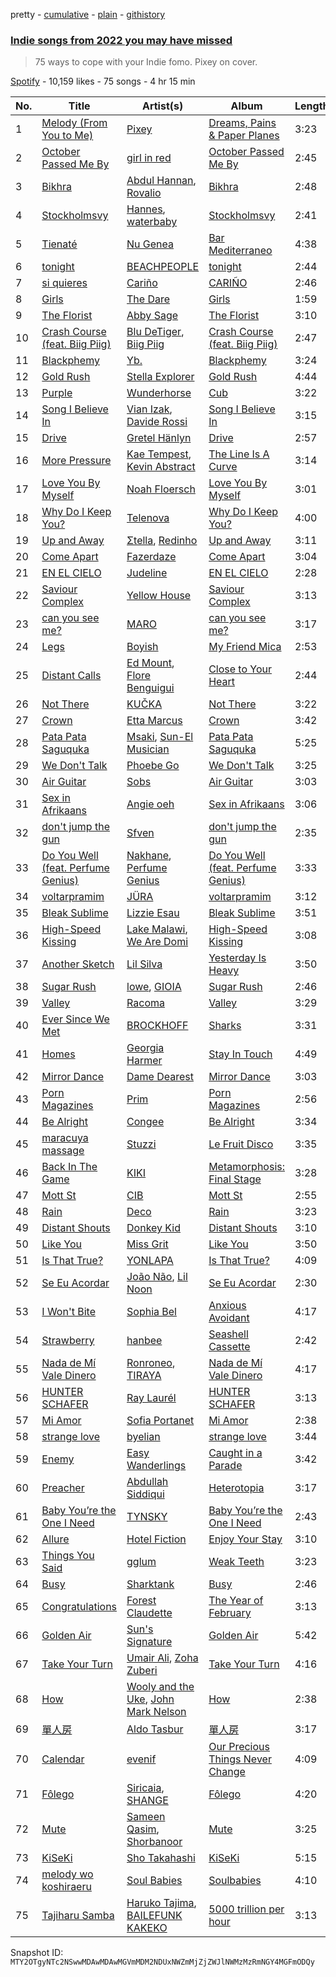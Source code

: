 pretty - [cumulative](/playlists/cumulative/37i9dQZF1DWZw4RckG6Eyg.md) - [plain](/playlists/plain/37i9dQZF1DWZw4RckG6Eyg) - [githistory](https://github.githistory.xyz/mackorone/spotify-playlist-archive/blob/main/playlists/plain/37i9dQZF1DWZw4RckG6Eyg)

### [Indie songs from 2022 you may have missed](https://open.spotify.com/playlist/37i9dQZF1DWZw4RckG6Eyg)

> 75 ways to cope with your Indie fomo\. Pixey on cover.

[Spotify](https://open.spotify.com/user/spotify) - 10,159 likes - 75 songs - 4 hr 15 min

| No. | Title | Artist(s) | Album | Length |
|---|---|---|---|---|
| 1 | [Melody \(From You to Me\)](https://open.spotify.com/track/42DKD0UZbuzcFSxjA4nh7D) | [Pixey](https://open.spotify.com/artist/0Mwm5rtTYi44wClH4ZXjkI) | [Dreams, Pains & Paper Planes](https://open.spotify.com/album/1U7H0RCYbuyJi5rgbQwbPV) | 3:23 |
| 2 | [October Passed Me By](https://open.spotify.com/track/0AjcdGri5vhJsmZnduCEqd) | [girl in red](https://open.spotify.com/artist/3uwAm6vQy7kWPS2bciKWx9) | [October Passed Me By](https://open.spotify.com/album/6XtlrNlPUFHcpLS7ImjG3E) | 2:45 |
| 3 | [Bikhra](https://open.spotify.com/track/0OdztoASgKBBNcAgtErk0X) | [Abdul Hannan](https://open.spotify.com/artist/5mWQT8CLTa4mAQAJdFjHb1), [Rovalio](https://open.spotify.com/artist/01pFDtbY3k5uOmy0Pbg93C) | [Bikhra](https://open.spotify.com/album/4yfjeaROize8h6IkgU5RBn) | 2:48 |
| 4 | [Stockholmsvy](https://open.spotify.com/track/3BeaiIXko9QV8689eWB6yd) | [Hannes](https://open.spotify.com/artist/5bWgLmSpWnixX3inugtAVY), [waterbaby](https://open.spotify.com/artist/7ig7r3UikvL9qJe7pQvCBn) | [Stockholmsvy](https://open.spotify.com/album/0LHAqxNQQgAlh7wk3aRWgM) | 2:41 |
| 5 | [Tienaté](https://open.spotify.com/track/1SIXMGcsAeA6sNxaY1EG3O) | [Nu Genea](https://open.spotify.com/artist/77J3V0V7sEOf5ifCDBSNaJ) | [Bar Mediterraneo](https://open.spotify.com/album/2OeKJLLD5jcYMgJAExURqS) | 4:38 |
| 6 | [tonight](https://open.spotify.com/track/5ekn0rTXRpR5M99v64inDc) | [BEACHPEOPLE](https://open.spotify.com/artist/3OXpCq0ndnIgWu13LKBEba) | [tonight](https://open.spotify.com/album/4kGymfdDrK06vKDsmc30fQ) | 2:44 |
| 7 | [si quieres](https://open.spotify.com/track/5nje4NlDYSGrRUp21tJj0q) | [Cariño](https://open.spotify.com/artist/7fWD0BSDlixbj6YNQyHTLh) | [CARIÑO](https://open.spotify.com/album/5MnbcBWYFBHXjXetorCMmd) | 2:46 |
| 8 | [Girls](https://open.spotify.com/track/6Oxvmvd1R15OPi86rcj7l5) | [The Dare](https://open.spotify.com/artist/2mqiqsaX4LzFnUP7PmHGAb) | [Girls](https://open.spotify.com/album/0fbfRSUH57gV0Vq4whsgNH) | 1:59 |
| 9 | [The Florist](https://open.spotify.com/track/3LbPPqqqmmvEwjHA8YH4Wo) | [Abby Sage](https://open.spotify.com/artist/4aej3kKLxSLM0WauTSfZ7k) | [The Florist](https://open.spotify.com/album/1CcPFEX5L52OeFXHlqI4pa) | 3:10 |
| 10 | [Crash Course \(feat\. Biig Piig\)](https://open.spotify.com/track/75xEZnNXRr4G2kZ15fREXo) | [Blu DeTiger](https://open.spotify.com/artist/5NyCIBCeU080ynEj33S4hC), [Biig Piig](https://open.spotify.com/artist/4GoD5FJCgC0lbzde7ly44M) | [Crash Course \(feat\. Biig Piig\)](https://open.spotify.com/album/0IlNWIAHo25nBG3tb1xSHQ) | 2:47 |
| 11 | [Blackphemy](https://open.spotify.com/track/5rYBgw7CHL5G4S6UJKOZ5H) | [Yb.](https://open.spotify.com/artist/3grUv9qZhOiskIVa9fff8i) | [Blackphemy](https://open.spotify.com/album/4PDdJvVN3LysSlGBoJKzCW) | 3:24 |
| 12 | [Gold Rush](https://open.spotify.com/track/48iDkwmfHzeX5IXFQujb7x) | [Stella Explorer](https://open.spotify.com/artist/4dPeWqBSnhunEI2okArvwD) | [Gold Rush](https://open.spotify.com/album/0s0xUyVkHmZy5GeHlwEvK0) | 4:44 |
| 13 | [Purple](https://open.spotify.com/track/01WnKRbZWhZaiF5YfOVJoz) | [Wunderhorse](https://open.spotify.com/artist/41pd7r1XBRsvdxY3vHEgib) | [Cub](https://open.spotify.com/album/1QNeya5YNW3oiuUi7B54y7) | 3:22 |
| 14 | [Song I Believe In](https://open.spotify.com/track/1KXWD5G4e4mBHl4kqrQgx0) | [Vian Izak](https://open.spotify.com/artist/46U5WmejGzsPqUiw3Uw0Xq), [Davide Rossi](https://open.spotify.com/artist/3n5USfahZSYCaiIYW58Mmy) | [Song I Believe In](https://open.spotify.com/album/3Pxyz1unwIXl0kh2M2Dehv) | 3:15 |
| 15 | [Drive](https://open.spotify.com/track/2TPrI8d64MVFTOiyjqBVFu) | [Gretel Hänlyn](https://open.spotify.com/artist/39HYn2OCDJFkUauHXqwBsG) | [Drive](https://open.spotify.com/album/4kFbR4ZpknTMGS1h404I5c) | 2:57 |
| 16 | [More Pressure](https://open.spotify.com/track/0sMWdvSFBg1bVkzyszM819) | [Kae Tempest](https://open.spotify.com/artist/1YcprGtF13BYCZQK9jYPEw), [Kevin Abstract](https://open.spotify.com/artist/07EcmJpfAday8xGkslfanE) | [The Line Is A Curve](https://open.spotify.com/album/5bmSkzrpPUCfimC9pBt5MD) | 3:14 |
| 17 | [Love You By Myself](https://open.spotify.com/track/5sO4jLYdMpXIYf2dokSlSw) | [Noah Floersch](https://open.spotify.com/artist/6fU24B4K9kWmFt5WTwwsLF) | [Love You By Myself](https://open.spotify.com/album/70rRSR5tt1GdkQFLDmrFmj) | 3:01 |
| 18 | [Why Do I Keep You?](https://open.spotify.com/track/2um6ATuxaGkWk1o1LsrX66) | [Telenova](https://open.spotify.com/artist/5UlJRJmlRLhQJX8lJuerVq) | [Why Do I Keep You?](https://open.spotify.com/album/1skkfNGs0DFmq6CWXzc5qH) | 4:00 |
| 19 | [Up and Away](https://open.spotify.com/track/6r7fP6eQHull2Y8GECHYfI) | [Σtella](https://open.spotify.com/artist/2tBWWgGv7H5ymPtJrT1rNu), [Redinho](https://open.spotify.com/artist/72WcKL1SYgNzcNojYLFQsB) | [Up and Away](https://open.spotify.com/album/4i2Cb9v7g9ieShCgf1gakk) | 3:11 |
| 20 | [Come Apart](https://open.spotify.com/track/7uDPHQ8ZRfeqwmYGDGYAio) | [Fazerdaze](https://open.spotify.com/artist/2awB7Ol181cocZcLLNBBAh) | [Come Apart](https://open.spotify.com/album/7HFKrcFsBxZTbDd6kTYowF) | 3:04 |
| 21 | [EN EL CIELO](https://open.spotify.com/track/0O8ysXWS3wBFbl1SE5qb8C) | [Judeline](https://open.spotify.com/artist/1H6X7yhnXZg73f9bssaj1Q) | [EN EL CIELO](https://open.spotify.com/album/4oCebXxwYF98fWjsgn7IpW) | 2:28 |
| 22 | [Saviour Complex](https://open.spotify.com/track/1j2ULumv0PlrpUXvoBsb4G) | [Yellow House](https://open.spotify.com/artist/2jAzx88tHo3KNYauXANisl) | [Saviour Complex](https://open.spotify.com/album/0o8UXLj1ZRLUTXVeCIh0V1) | 3:13 |
| 23 | [can you see me?](https://open.spotify.com/track/0PqyrHOwAMA43it710rAor) | [MARO](https://open.spotify.com/artist/3NP4jJcW3R6qO6rbtnH0wn) | [can you see me?](https://open.spotify.com/album/6lvr2vceq0j5YhJUQTPSKE) | 3:17 |
| 24 | [Legs](https://open.spotify.com/track/4uP0hLJCQCm8PkXXCLw9Js) | [Boyish](https://open.spotify.com/artist/6VgPyGeGO86DztjK7GCYT3) | [My Friend Mica](https://open.spotify.com/album/2ff0HOIQXJNMwAuKCuRXh8) | 2:53 |
| 25 | [Distant Calls](https://open.spotify.com/track/2QU1bg22cuTuNXUpQl389b) | [Ed Mount](https://open.spotify.com/artist/5THdJGUVSrpyW9sDW49Q92), [Flore Benguigui](https://open.spotify.com/artist/4taAxKHZ4ODt4MwWVPDmbw) | [Close to Your Heart](https://open.spotify.com/album/2BbAWGyJvddLWwzpzhA6lp) | 2:44 |
| 26 | [Not There](https://open.spotify.com/track/7jzGqazzQJhp59zieSCwiG) | [KUČKA](https://open.spotify.com/artist/6JcD2YKEhgimweLpUI0NEw) | [Not There](https://open.spotify.com/album/32hsVbXUm5VbbWo9Qfs0An) | 3:22 |
| 27 | [Crown](https://open.spotify.com/track/0rFerK60tXKPQrAqKfiTmu) | [Etta Marcus](https://open.spotify.com/artist/2OWXhbFm7SsZN0DXAD7iBg) | [Crown](https://open.spotify.com/album/3aXZQpHysgW9zjKC5RPRIG) | 3:42 |
| 28 | [Pata Pata Saguquka](https://open.spotify.com/track/4aYRNnclXE50YTEQ8PvBNn) | [Msaki](https://open.spotify.com/artist/5Oj5jQ98vsoHeIGqCS9Dfq), [Sun\-El Musician](https://open.spotify.com/artist/0W8WpLB5WoXLgiA193LXk6) | [Pata Pata Saguquka](https://open.spotify.com/album/4C6AluXJv87ieS26W0prnB) | 5:25 |
| 29 | [We Don't Talk](https://open.spotify.com/track/2J2GFKTxSMVI31YoJBpM56) | [Phoebe Go](https://open.spotify.com/artist/4WZlZAyyBNVwoG4Zrh1tfC) | [We Don't Talk](https://open.spotify.com/album/1el8dDQugKcj9nvQkgFE3m) | 3:25 |
| 30 | [Air Guitar](https://open.spotify.com/track/3Ilb3Q1okDhJMGKs2gyudt) | [Sobs](https://open.spotify.com/artist/2gj35CRyiuvuJ5VzjkX52i) | [Air Guitar](https://open.spotify.com/album/5jsp54tvHgC19kstd5Kp42) | 3:03 |
| 31 | [Sex in Afrikaans](https://open.spotify.com/track/4Wk2Ri6qRKrY6nq75HXw4z) | [Angie oeh](https://open.spotify.com/artist/7rzauTxOgwzrTkkPzi7aAY) | [Sex in Afrikaans](https://open.spotify.com/album/7EtLrld4Bb8hjS6htzyB8e) | 3:06 |
| 32 | [don't jump the gun](https://open.spotify.com/track/5A4IUiCLfZAjEME2QPgf8P) | [Sfven](https://open.spotify.com/artist/77NQclqFwTZe98FzGpHsIb) | [don't jump the gun](https://open.spotify.com/album/3GrECJ07gyegeBtv5ZMG7T) | 2:35 |
| 33 | [Do You Well \(feat\. Perfume Genius\)](https://open.spotify.com/track/7GOVV7GTEAvrLaUalM7Qol) | [Nakhane](https://open.spotify.com/artist/2nrShcJFP8D5bQT8RgdBhH), [Perfume Genius](https://open.spotify.com/artist/2ueoLVCXQ948OfhVvAy3Nn) | [Do You Well \(feat\. Perfume Genius\)](https://open.spotify.com/album/2sxQnzQKlbA02qhvSH3fuK) | 3:33 |
| 34 | [voltarpramim](https://open.spotify.com/track/2yCPz8xE5n5hyaunPjZ5T8) | [JÜRA](https://open.spotify.com/artist/7tfbeKMXzuNuL25n1plxH9) | [voltarpramim](https://open.spotify.com/album/27NsbOnymNnUYQXA49dCkb) | 3:12 |
| 35 | [Bleak Sublime](https://open.spotify.com/track/2Fc0Dt76yZv3hJcBs4rl5Z) | [Lizzie Esau](https://open.spotify.com/artist/3E2PKHxfpNa2R6N3RIpa8S) | [Bleak Sublime](https://open.spotify.com/album/2GJx1j54AfcuG0eG6ENdH2) | 3:51 |
| 36 | [High\-Speed Kissing](https://open.spotify.com/track/6ljkm9d4eYGQFYX7PxR6h5) | [Lake Malawi](https://open.spotify.com/artist/4UXTIkBW9t9Lcx3xtlaifs), [We Are Domi](https://open.spotify.com/artist/68nZwIknhC5s9gLHPly09S) | [High\-Speed Kissing](https://open.spotify.com/album/1y5Kw8PeJnz99ctZzWFrlU) | 3:08 |
| 37 | [Another Sketch](https://open.spotify.com/track/5GrRMVHfh3fnPERa4MCJDl) | [Lil Silva](https://open.spotify.com/artist/2Kv0ApBohrL213X9avMrEn) | [Yesterday Is Heavy](https://open.spotify.com/album/4RRWbTmBBpmf43GbLEtlTR) | 3:50 |
| 38 | [Sugar Rush](https://open.spotify.com/track/3zB53lzbPCY8GVcTwn39ag) | [lowe](https://open.spotify.com/artist/0ASFVsyFHBICfm61Gb4KLU), [GIOIA](https://open.spotify.com/artist/6s9Kx6zOJ0jcVrmotijTuB) | [Sugar Rush](https://open.spotify.com/album/1VsDxN8jgziHdGxw2KfNDr) | 2:46 |
| 39 | [Valley](https://open.spotify.com/track/1W7RPYYwhzOZFvJnkwXlLZ) | [Racoma](https://open.spotify.com/artist/3Y3bK9UlgDtqEfIwFUCLH0) | [Valley](https://open.spotify.com/album/4fdEKnOKRHW3lU2YK3BbLD) | 3:29 |
| 40 | [Ever Since We Met](https://open.spotify.com/track/3nPFzf6sWVuTHU5fccyD71) | [BROCKHOFF](https://open.spotify.com/artist/5ZeRq1tqf4t8fcdFdjmlQZ) | [Sharks](https://open.spotify.com/album/4MxJJYvCOlCWuijbd9pp6B) | 3:31 |
| 41 | [Homes](https://open.spotify.com/track/0YeT52y9Z9rIL1F2pUtkcT) | [Georgia Harmer](https://open.spotify.com/artist/3I7KBuz60UYfMzBbPcqrU4) | [Stay In Touch](https://open.spotify.com/album/3FocbWHJtfvMRhUWmhJTh4) | 4:49 |
| 42 | [Mirror Dance](https://open.spotify.com/track/6wkEVMI1r7p1GbWWVts8kv) | [Dame Dearest](https://open.spotify.com/artist/0MyW1l0mSMSCicpUcxdr6C) | [Mirror Dance](https://open.spotify.com/album/6nALYgw7hvos7748RSFf7V) | 3:03 |
| 43 | [Porn Magazines](https://open.spotify.com/track/4f3tMrw56Kl9HUrrqhgHza) | [Prim](https://open.spotify.com/artist/4eiK39Rrg0g8Dml029aGHy) | [Porn Magazines](https://open.spotify.com/album/32F9nzCzR2vhhm5XMW4yiM) | 2:56 |
| 44 | [Be Alright](https://open.spotify.com/track/7xo4uV0Cv226hBBXMXQFqS) | [Congee](https://open.spotify.com/artist/1YBrOW1kdkPQEgmS1t6UVm) | [Be Alright](https://open.spotify.com/album/2rNcAT9JKo5g9KZ3RbOvXU) | 3:34 |
| 45 | [maracuya massage](https://open.spotify.com/track/6puPeC2EToXfnPOcVGhNTh) | [Stuzzi](https://open.spotify.com/artist/492u2je7zqQVJVpc2ctWCr) | [Le Fruit Disco](https://open.spotify.com/album/5iykZjKOnsFRkXPJrPZblc) | 3:35 |
| 46 | [Back In The Game](https://open.spotify.com/track/0h2gJVJj5eI80vTuyqMBBV) | [KIKI](https://open.spotify.com/artist/6MG7fjH9YBryqLT03MnwQM) | [Metamorphosis: Final Stage](https://open.spotify.com/album/0HBH7tV5NhLmoClAiKU513) | 3:28 |
| 47 | [Mott St](https://open.spotify.com/track/05v8laWO5qGrmLxwDBoowM) | [CIB](https://open.spotify.com/artist/2wCyYQ7ZZm89ylc7Ryryyl) | [Mott St](https://open.spotify.com/album/4bh3QrfPzT6TshaW2AqdSE) | 2:55 |
| 48 | [Rain](https://open.spotify.com/track/1yY6W3JfpkwaOTTtE2iNvo) | [Deco](https://open.spotify.com/artist/4U4MBT2YEXlNEYKEIinJoc) | [Rain](https://open.spotify.com/album/0leJivQY7JFPZMvefb3Hlr) | 3:23 |
| 49 | [Distant Shouts](https://open.spotify.com/track/5tz21jP1zSzw7Ke5EaR78P) | [Donkey Kid](https://open.spotify.com/artist/2FJBOBjXqWC5s3kDfs9nY4) | [Distant Shouts](https://open.spotify.com/album/2mUurk1uS8I9v7dcNJFOCY) | 3:10 |
| 50 | [Like You](https://open.spotify.com/track/5qpv56mk9Sbs5gx9wAD9uD) | [Miss Grit](https://open.spotify.com/artist/0kUsW40KML1SWGeOAvGtzD) | [Like You](https://open.spotify.com/album/1OjE1EtUXj4FBJ9TYC5whs) | 3:50 |
| 51 | [Is That True?](https://open.spotify.com/track/7ktkeXuvYXobpsOahNhJgT) | [YONLAPA](https://open.spotify.com/artist/65IzDDRlZuKIBe0QCG68Cu) | [Is That True?](https://open.spotify.com/album/05XRy1OIW1ZScKXlevm4wS) | 4:09 |
| 52 | [Se Eu Acordar](https://open.spotify.com/track/6W5NgyZX9fv8GdXTvEh4R5) | [João Não](https://open.spotify.com/artist/5iOD5ECeTZmhUOiIoIPiHC), [Lil Noon](https://open.spotify.com/artist/3e4WPDmHpNiXhaAy8tGfRs) | [Se Eu Acordar](https://open.spotify.com/album/0ivJ8dbksjJ3cP81AVaPE2) | 2:30 |
| 53 | [I Won't Bite](https://open.spotify.com/track/2xz8YcWZwMR3Dcds2QqFeJ) | [Sophia Bel](https://open.spotify.com/artist/6WJnpSVDynCWGrhJcSQIm6) | [Anxious Avoidant](https://open.spotify.com/album/6yIPE5sUMMMh70i6ApdQCt) | 4:17 |
| 54 | [Strawberry](https://open.spotify.com/track/6y5kt39E6zh272WSGReg3p) | [hanbee](https://open.spotify.com/artist/1so016J03vtcKN2mKWprQk) | [Seashell Cassette](https://open.spotify.com/album/2is1JGLmcYbojlQAZENVYL) | 2:42 |
| 55 | [Nada de Mí Vale Dinero](https://open.spotify.com/track/5imr697dT1gPajZWd376fL) | [Ronroneo](https://open.spotify.com/artist/77331RTjW3jOf5YdjRDCPK), [TIRAYA](https://open.spotify.com/artist/3VbXBoA7I3k5KURFPIajpy) | [Nada de Mí Vale Dinero](https://open.spotify.com/album/5FQLN0ZAIGh3o1Bb0ZK047) | 4:17 |
| 56 | [HUNTER SCHAFER](https://open.spotify.com/track/2rmKfU3dFpq9sM7VWn8hBu) | [Ray Laurél](https://open.spotify.com/artist/7gW3GsnBSoT6q9YQUstlzA) | [HUNTER SCHAFER](https://open.spotify.com/album/6XcDYfrVonxMFBGQS00Bpl) | 3:13 |
| 57 | [Mi Amor](https://open.spotify.com/track/43LaVZm8uQN9RIj2j5JxCn) | [Sofia Portanet](https://open.spotify.com/artist/6QtH2p5QkuzncnyK1Uu2EZ) | [Mi Amor](https://open.spotify.com/album/4qHKbdVCVJXbhXKrt2m1mE) | 2:38 |
| 58 | [strange love](https://open.spotify.com/track/2qEu3k0PN2FzXP32h8aa6m) | [byelian](https://open.spotify.com/artist/7ow8DBsuPdfjt83fdeDRzn) | [strange love](https://open.spotify.com/album/58rxRlN5yLTcZVSoBKYhlJ) | 3:44 |
| 59 | [Enemy](https://open.spotify.com/track/2DvqIw0ToR8GriSbvlA4Ws) | [Easy Wanderlings](https://open.spotify.com/artist/2hfWu4We2fbIRY9kClxBHT) | [Caught in a Parade](https://open.spotify.com/album/6ogjWRRZa9qyaj6Fw62KgG) | 3:42 |
| 60 | [Preacher](https://open.spotify.com/track/4QFFhLBBvMyb6USdMYV6eN) | [Abdullah Siddiqui](https://open.spotify.com/artist/3PbkSdpJnYRF18jau74b7R) | [Heterotopia](https://open.spotify.com/album/1npykN4Zpbo7FQR61o1oAr) | 3:17 |
| 61 | [Baby You’re the One I Need](https://open.spotify.com/track/7hbO2gpSh8ODI0K0iqytsC) | [TYNSKY](https://open.spotify.com/artist/31Sw8RRROaHLjst7yEXwZF) | [Baby You’re the One I Need](https://open.spotify.com/album/2uO9yAwV5SztvzqHRNmNb6) | 2:43 |
| 62 | [Allure](https://open.spotify.com/track/1dQIKkKKDDXNf83GuUmVpp) | [Hotel Fiction](https://open.spotify.com/artist/3k9WgzHiUobiS8ge4dQX9R) | [Enjoy Your Stay](https://open.spotify.com/album/7risOzpak6f9nkd7ByXMmk) | 3:10 |
| 63 | [Things You Said](https://open.spotify.com/track/6CJQts0D5UNDV1i2Q7Vdso) | [gglum](https://open.spotify.com/artist/3AYjDTXEMqJP0h1iXq8eYO) | [Weak Teeth](https://open.spotify.com/album/1vRRpWjoj8bSCOY28wGWDy) | 3:23 |
| 64 | [Busy](https://open.spotify.com/track/0sYqHVqGJnI9xELCRkoHle) | [Sharktank](https://open.spotify.com/artist/6BcWGwvuWOW4F9IYBvWR6K) | [Busy](https://open.spotify.com/album/5EwqOGJq0pokivVZcvn0eu) | 2:46 |
| 65 | [Congratulations](https://open.spotify.com/track/2PvIxtvyws88h6LRmS5Bcc) | [Forest Claudette](https://open.spotify.com/artist/4d26k6BPR9MhZyTj3g5yEM) | [The Year of February](https://open.spotify.com/album/0zOFA5clNhMCA3ffYcS5RI) | 3:13 |
| 66 | [Golden Air](https://open.spotify.com/track/2o8xeyC4vUCchOrsAbhlMr) | [Sun's Signature](https://open.spotify.com/artist/112n8pqLHAybFBHk2nB9yp) | [Golden Air](https://open.spotify.com/album/32jgOrE90Ntl88omcg7C9J) | 5:42 |
| 67 | [Take Your Turn](https://open.spotify.com/track/1IPDQby1evDO1L3xEQId0d) | [Umair Ali](https://open.spotify.com/artist/7lMOrU8n2Q6m9j74CtTPBs), [Zoha Zuberi](https://open.spotify.com/artist/7q7OAPH7UHoaTYL4DXe1LK) | [Take Your Turn](https://open.spotify.com/album/2WZnTtOIz6YawtLj8E2AFN) | 4:16 |
| 68 | [How](https://open.spotify.com/track/3ELZoXfv1YZzfm7V4saBmi) | [Wooly and the Uke](https://open.spotify.com/artist/1FykDoCf7IfkRKARKdnNV6), [John Mark Nelson](https://open.spotify.com/artist/7JhOzFlNJjcRrFan1wlwYB) | [How](https://open.spotify.com/album/3JTNuOXSNm8Se4JKUrDpA4) | 2:38 |
| 69 | [單人房](https://open.spotify.com/track/4DW3Orxd68VtREToPclLWf) | [Aldo Tasbur](https://open.spotify.com/artist/7fuouuWQZnx4cSN19IEqHn) | [單人房](https://open.spotify.com/album/1QTnF0zX5zaqwbJNM87CQs) | 3:17 |
| 70 | [Calendar](https://open.spotify.com/track/0MlK6FlikM8jgArfXluhSG) | [evenif](https://open.spotify.com/artist/26sLRymbW9mmoW9g74o0AF) | [Our Precious Things Never Change](https://open.spotify.com/album/1fl87hYmIRPN63Llaw0u4l) | 4:09 |
| 71 | [Fôlego](https://open.spotify.com/track/6osnEzYzGwu6pXXXK9WsgI) | [Siricaia](https://open.spotify.com/artist/7HXhMMJtqpRR1dzsJFkG9x), [SHANGE](https://open.spotify.com/artist/694dpz8pMTmCWOX9a88S16) | [Fôlego](https://open.spotify.com/album/3zKykaMRAhE9tpy2bofQzp) | 4:20 |
| 72 | [Mute](https://open.spotify.com/track/1k4BN3YPqVYhkYSugUH0mK) | [Sameen Qasim](https://open.spotify.com/artist/1TuZ9m2yr7qMmiovlOVS9O), [Shorbanoor](https://open.spotify.com/artist/7DXkuP7zCFpe1beSL1LjjD) | [Mute](https://open.spotify.com/album/6EwgLUXMEaxzRDiqwHKn82) | 3:25 |
| 73 | [KiSeKi](https://open.spotify.com/track/2wrcTquPKyQoMmGeVX1vhZ) | [Sho Takahashi](https://open.spotify.com/artist/642xssKVEVaV5IJXySEUsh) | [KiSeKi](https://open.spotify.com/album/4riJBNvT3yhoUO1Y7LTlcB) | 5:15 |
| 74 | [melody wo koshiraeru](https://open.spotify.com/track/0w0BvlCBmvpo2C6IrgWCPy) | [Soul Babies](https://open.spotify.com/artist/4XcuqT0ZwHVBmB5sDUS0du) | [Soulbabies](https://open.spotify.com/album/4v6OaKJ1i0f9rNxAktNzCV) | 4:10 |
| 75 | [Tajiharu Samba](https://open.spotify.com/track/4btSl2loLADohlFJAEaHIS) | [Haruko Tajima](https://open.spotify.com/artist/2wKUmawKpq9H4jhcnugog2), [BAILEFUNK KAKEKO](https://open.spotify.com/artist/16AcJe0AnxrvpdJOy8IPXu) | [5000 trillion per hour](https://open.spotify.com/album/4mlm9EFYJlXKysgOBbmWqI) | 3:13 |

Snapshot ID: `MTY2OTgyNTc2NSwwMDAwMDAwMGVmMDM2NDUxNWZmMjZjZWJlNWMzMzRmNGY4MGFmODQy`

